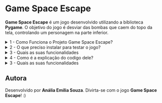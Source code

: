 # Game Space Escape

**Game Space Escape** é um jogo desenvolvido utilizando a biblioteca **Pygame**. O objetivo do jogo é desviar das bombas que caem do topo da tela, controlando um personagem na parte inferior. 

<details>
<summary>1 - Como Funciona o Projeto Game Space Escape?</summary>

O jogo apresenta:
- Menu principal com opções para iniciar ou sair do jogo.
- Inimigos (bombas) que surgem aleatoriamente e aumentam a dificuldade.
- Som das bombas caindo e explosão ao colidir com o jogador.
- Sistema de pontuação que aumenta conforme o jogador sobrevive.
- Tela de **Game Over** que permite reiniciar o jogo.

## Requisitos

- Python 3.x
- Biblioteca **Pygame**

</details>

<details>
<summary>2 - O que preciso instalar para testar o jogo?</summary>

### Instalação do Python e Pygame no VS Code

1. **Instale o Python**:

   - Baixe e instale a versão mais recente do Python no [site oficial](https://www.python.org/).
   - Durante a instalação, marque a opção **"Add Python to PATH"**.
   
2. **Instale o Visual Studio Code**:

   - Baixe e instale o VS Code no [site oficial](https://code.visualstudio.com/).

3. **Configure o Python no VS Code**:

   - Instale a extensão **Python** no VS Code.
   - Abra o terminal integrado no VS Code (**Ctrl + `**).
   - Verifique se o Python está instalado corretamente:

     ```bash
     python --version
     ```

4. **Instale o Pygame**:
   - No terminal integrado do VS Code, execute:

     ```bash
     pip install pygame
     ```

5. **Como Jogar**:

    - Execute o jogo no VS Code
    - Use as **setas esquerda** e **direita** para mover o personagem.
    - Evite as bombas que caem do topo.
    - Ao colidir com uma bomba, o som de explosão será reproduzido e a tela de "Game Over" aparecerá.
    - Pressione **SPACE** para reiniciar o jogo ou **ESC** para sair no menu principal.

</details>

<details>
<summary>3 - Quais as suas funcionalidades</summary>

## Funcionalidades do Jogo

- **Menu Principal**: 
   - Pressione **SPACE** para iniciar o jogo.
   - Pressione **ESC** para sair.

- **Pontuação Dinâmica**: 
   - Aumenta conforme o tempo que o jogador sobrevive.

- **Inimigos Dinâmicos**:
   - Bombas surgem aleatoriamente e aumentam a dificuldade.

- **Game Over**:
   - Tela com opção de reiniciar pressionando **SPACE**.

## Screenshots
*Insira imagens do jogo aqui.*

## Controles
- **Seta Esquerda**: Move o personagem para a esquerda.
- **Seta Direita**: Move o personagem para a direita.

</details>

<details>
<summary>4 - Como é a explicação do codigo dele?</summary>

## Estrutura do Projeto

````bash
Game_SpaceEscape/
│
├── sounds/
│   ├── explosion.wav
│   └── bomb_fall.wav
├── images/
│   ├── bomb.png
│   └── player.png
└── space_escape.py
````

- **space_escape.py**: Código principal do jogo.
- **explosion.wav**: Som tocado quando o jogador colide com uma bomba.
- **bomb_fall.wav**: Som tocado quando uma bomba é gerada.
- **bomb.png**: Imagem da bomba.
- **player.png**: Imagem do personagem controlado pelo jogador.

## Abaixo está o código-fonte do jogo com explicações em cada parte:

````python
import pygame  # Importa a biblioteca Pygame para o desenvolvimento do jogo
import random  # Usada para gerar números aleatórios
import sys     # Permite sair do programa com sys.exit()
```` 

### Inicializa o Pygame

````python
pygame.init()
````

### Cores utilizadas no jogo

````python
RED = (255, 0, 0)
GREEN = (0, 255, 0)
````

### Configura o Clock para controlar o FPS (Frames por segundo)

````python
clock = pygame.time.Clock()
FPS = 60
````

### Sons do jogo

````
pygame.mixer.init()
explosion_sound = pygame.mixer.Sound("explosion.wav")  # Som ao colidir com uma bomba
bomb_fall_sound = pygame.mixer.Sound("bomb_fall.wav")  # Som das bombas caindo
bomb_fall_sound.set_volume(0.3)  # Ajusta o volume do som das bombas
````

### Imagens do jogo

````python
bomb_image = pygame.image.load("bomb.png")  # Carrega a imagem da bomba
bomb_image = pygame.transform.scale(bomb_image, (50, 50))  # Redimensiona a imagem para 50x50
````

### Fontes usadas no jogo

````python
font = pygame.font.Font(None, 74)  # Fonte para títulos
small_font = pygame.font.Font(None, 36)  # Fonte para textos menores
````

### Função para desenhar texto na tela

````python
def draw_text(text, font, color, x, y):
    rendered_text = font.render(text, True, color)
    screen.blit(rendered_text, (x, y))
  ````

### Função para gerar inimigos (bombas)

````python
def spawn_enemy(enemy_list, speed):
    x = random.randint(0, WIDTH - 50)  # Posição horizontal aleatória
    y = random.randint(-100, -40)     # Posição inicial fora da tela
    bomb_fall_sound.play()  # Toca o som da bomba caindo
    enemy_list.append([x, y, speed])
  ````

### Função para mover os inimigos para baixo

````python
def move_enemies(enemy_list):
    for enemy in enemy_list:
        enemy[1] += enemy[2]  # Incrementa a posição vertical (move a bomba para baixo)
````

### Função para verificar colisão entre o jogador e as bombas

````python
def check_collision(player_rect, enemies):
    for enemy in enemies:
        if player_rect.colliderect(pygame.Rect(enemy[0], enemy[1], 50, 50)):
            return True
    return False
````

### Tela de Game Over

````python
def game_over_screen(score):
    screen.fill(BLACK)
    draw_text("GAME OVER", font, RED, WIDTH // 2 - 150, HEIGHT // 2 - 50)
    draw_text(f"Score: {score}", small_font, WHITE, WIDTH // 2 - 80, HEIGHT // 2 + 30)
    draw_text("Press SPACE to Restart", small_font, WHITE, WIDTH // 2 - 150, HEIGHT // 2 + 80)
    pygame.display.update()
    waiting = True
    while waiting:
        for event in pygame.event.get():
            if event.type == pygame.QUIT:
                pygame.quit()
                sys.exit()
            if event.type == pygame.KEYDOWN and event.key == pygame.K_SPACE:
                waiting = False
````

### Função do menu principal

````python
def main_menu():
    run = True
    while run:
        screen.fill(BLACK)
        draw_text("Space Escape", font, WHITE, 250, 200)
        draw_text("Press SPACE to Start", small_font, WHITE, 260, 300)
        draw_text("Press ESC to Exit", small_font, WHITE, 270, 350)
        pygame.display.update()
        
        for event in pygame.event.get():
            if event.type == pygame.QUIT or (event.type == pygame.KEYDOWN and event.key == pygame.K_ESCAPE):
                pygame.quit()
                sys.exit()
            if event.type == pygame.KEYDOWN and event.key == pygame.K_SPACE:
                run = False
````

### Loop principal do jogo

````python
def game_loop():
    player = pygame.Rect(WIDTH // 2, HEIGHT - 60, 50, 50)  # Define a posição inicial do jogador
    player_speed = 5
    player_image = pygame.image.load("player.png")  # Carrega a imagem do jogador
    player_image = pygame.transform.scale(player_image, (50, 50))

    enemy_list = []  # Lista para armazenar os inimigos
    spawn_timer = 0  # Timer para controle de geração de inimigos
    score = 0  # Variável para armazenar a pontuação

    run = True
    while run:
        screen.fill(BLACK)
        
        for event in pygame.event.get():
            if event.type == pygame.QUIT:
                pygame.quit()
                sys.exit()

        keys = pygame.key.get_pressed()  # Detecta as teclas pressionadas
        if keys[pygame.K_LEFT] and player.left > 0:
            player.move_ip(-player_speed, 0)
        if keys[pygame.K_RIGHT] and player.right < WIDTH:
            player.move_ip(player_speed, 0)

        spawn_timer += 1
        if spawn_timer > 30:
            spawn_enemy(enemy_list, random.randint(3, 8))
            spawn_timer = 0
        move_enemies(enemy_list)

        for enemy in enemy_list:
            screen.blit(bomb_image, (enemy[0], enemy[1]))

        if check_collision(player, enemy_list):
            explosion_sound.play()
            game_over_screen(score)
            return

        score += 1
        draw_text(f"Score: {score}", small_font, WHITE, 10, 10)
        screen.blit(player_image, player)
        pygame.display.update()
        clock.tick(FPS)
````

### Main

````python
if __name__ == "__main__":
    while True:
        main_menu()
        game_loop()
````

### Controles

````python
- **Seta Esquerda**: Move o personagem para a esquerda.
- **Seta Direita**: Move o personagem para a direita.
````
</details>

<details>
<summary>3 - Quais as suas funcionalidades</summary>


</details>

## Autora

Desenvolvido por **Anália Emilia Souza**.
Divirta-se com o jogo **Game Space Escape**! :)

